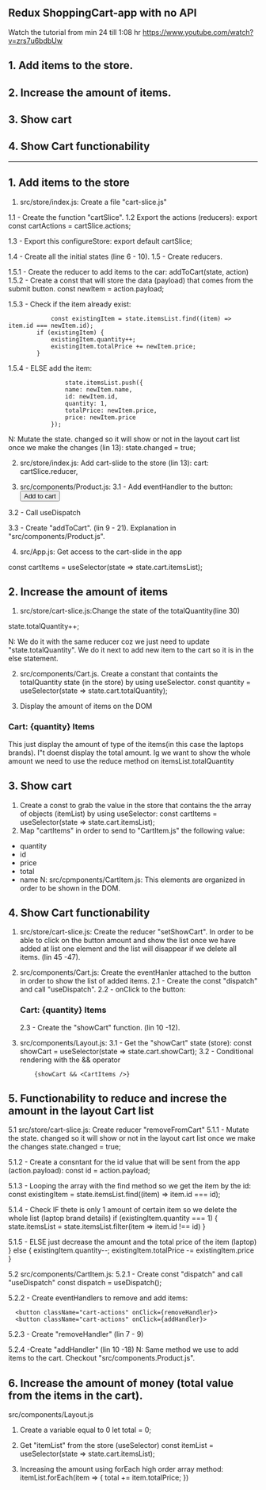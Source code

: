 ## Redux ShoppingCart-app with no API

Watch the tutorial from min 24 till 1:08 hr
https://www.youtube.com/watch?v=zrs7u6bdbUw

## 1. Add items to the store.

## 2. Increase the amount of items.

## 3. Show cart

## 4. Show Cart functionability

---

## 1. Add items to the store

1. src/store/index.js: Create a file "cart-slice.js"

1.1 - Create the function "cartSlice".
1.2 Export the actions (reducers):
export const cartActions = cartSlice.actions;

1.3 - Export this configureStore:
export default cartSlice;

1.4 - Create all the initial states (line 6 - 10).
1.5 - Create reducers.

1.5.1 - Create the reducer to add items to the car:
addToCart(state, action)
1.5.2 - Create a const that will store the data (payload) that comes from the submit button.
const newItem = action.payload;

1.5.3 - Check if the item already exist:

                const existingItem = state.itemsList.find((item) => item.id === newItem.id);
            if (existingItem) {
                existingItem.quantity++;
                existingItem.totalPrice += newItem.price;
            }

1.5.4 - ELSE add the item:

                    state.itemsList.push({
                    name: newItem.name,
                    id: newItem.id,
                    quantity: 1,
                    totalPrice: newItem.price,
                    price: newItem.price
                });

N: Mutate the state. changed so it will show or not in the layout cart list once we make the changes (lin 13):
state.changed = true;

2. src/store/index.js: Add cart-slide to the store (lin 13):
   cart: cartSlice.reducer,

3. src/components/Product.js:
   3.1 - Add eventHandler to the button:
   <button onClick={addToCart}>Add to cart</button>

3.2 - Call useDispatch

3.3 - Create "addToCart". (lin 9 - 21). Explanation in "src/components/Product.js".

4. src/App.js: Get access to the cart-slide in the app

const cartItems = useSelector(state => state.cart.itemsList);

## 2. Increase the amount of items

1. src/store/cart-slice.js:Change the state of the totalQuantity(line 30)

state.totalQuantity++;

N: We do it with the same reducer coz we just need to update "state.totalQuantity". We do it next to add new item to the cart so it is in the else statement.

2. src/components/Cart.js. Create a constant that containts the totalQuantity state (in the store) by using useSelector.
   const quantity = useSelector(state => state.cart.totalQuantity);

3. Display the amount of items on the DOM
<h3>Cart: {quantity} Items</h3>

This just display the amount of type of the items(in this case the laptops brands). I"t doenst display the total amount.
Ig we want to show the whole amount we need to use the reduce method on itemsList.totalQuantity

## 3. Show cart

1. Create a const to grab the value in the store that contains the the array of objects (itemList) by using useSelector:
   const cartItems = useSelector(state => state.cart.itemsList);
2. Map "cartItems" in order to send to "CartItem.js" the following value:

- quantity
- id
- price
- total
- name
  N: src/cpmponents/CartItem.js: This elements are organized in order to be shown in the DOM.

## 4. Show Cart functionability

1.  src/store/cart-slice.js: Create the reducer "setShowCart". In order to be able to click on the button amount and show the list once we have added at list one element and the list will disappear if we delete all items. (lin 45 -47).

2.  src/components/Cart.js: Create the eventHanler attached to the button in order to show the list of added items.
    2.1 - Create the const "dispatch" and call "useDispatch".
    2.2 - onClick to the button:
    <h3 onClick={showCart}>Cart: {quantity} Items</h3>
    2.3 - Create the "showCart" function. (lin 10 -12).

3.  src/components/Layout.js:
    3.1 - Get the "showCart" state (store):
    const showCart = useSelector(state => state.cart.showCart);
    3.2 - Conditional rendering with the && operator

            {showCart && <CartItems />}

## 5. Functionability to reduce and increse the amount in the layout Cart list

5.1 src/store/cart-slice.js: Create reducer "removeFromCart"
5.1.1 - Mutate the state. changed so it will show or not in the layout cart list once we make the changes
state.changed = true;

5.1.2 - Create a consntant for the id value that will be sent from the app (action.payload):
const id = action.payload;

5.1.3 - Looping the array with the find method so we get the item by the id:
const existingItem = state.itemsList.find((item) => item.id === id);

5.1.4 - Check IF thete is only 1 amount of certain item so we delete the whole list (laptop brand details)
if (existingItem.quantity === 1) {
state.itemsList = state.itemsList.filter(item => item.id !== id)
}

5.1.5 - ELSE just decrease the amount and the total price of the item (laptop)
} else {
existingItem.quantity--;
existingItem.totalPrice -= existingItem.price
}

5.2 src/components/CartItem.js:
5.2.1 - Create const "dispatch" and call "useDispatch"
const dispatch = useDispatch();

5.2.2 - Create eventHandlers to remove and add items:

      <button className="cart-actions" onClick={removeHandler}>
      <button className="cart-actions" onClick={addHandler}>

5.2.3 - Create "removeHandler" (lin 7 - 9)

5.2.4 -Create "addHandler" (lin 10 -18)
N: Same method we use to add items to the cart. Checkout "src/components.Product.js".

## 6. Increase the amount of money (total value from the items in the cart).

src/components/Layout.js

1. Create a variable equal to 0
   let total = 0;

2. Get "itemList" from the store (useSelector)
   const itemList = useSelector(state => state.cart.itemsList);

3. Increasing the amount using forEach high order array method:
   itemList.forEach(item => {
   total += item.totalPrice;
   })
